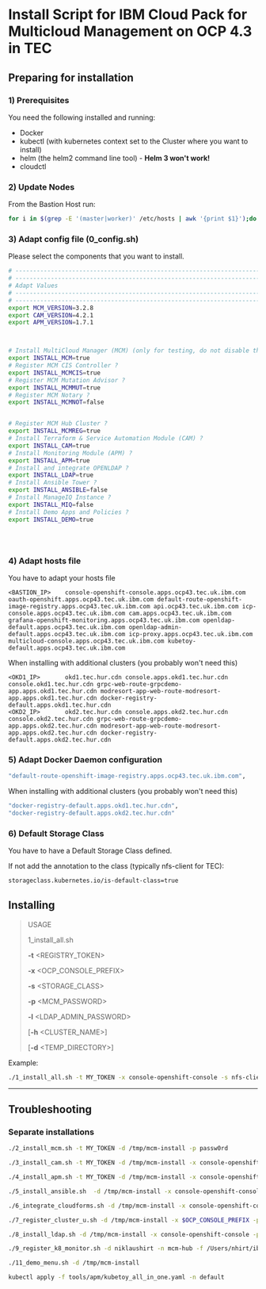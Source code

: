 
# Install Script for IBM Cloud Pack for Multicloud Management on OCP 4.3 in TEC




## Preparing for installation

### 1) Prerequisites

You need the following installed and running:

* Docker
* kubectl (with kubernetes context set to the Cluster where you want to install)
* helm (the helm2 command line tool)  - **Helm 3 won't work!**
* cloudctl


### 2) Update Nodes

From the Bastion Host run:

```bash
for i in $(grep -E '(master|worker)' /etc/hosts | awk '{print $1}');do     ssh core@$i 'hostname;sudo sysctl -w vm.max_map_count=262144'; done
```

### 3) Adapt config file  (0_config.sh)

Please select the components that you want to install.

```bash
# ---------------------------------------------------------------------------------------------------------------------------------------------------"
# ---------------------------------------------------------------------------------------------------------------------------------------------------"
# Adapt Values
# ---------------------------------------------------------------------------------------------------------------------------------------------------"
# ---------------------------------------------------------------------------------------------------------------------------------------------------"
export MCM_VERSION=3.2.8
export CAM_VERSION=4.2.1
export APM_VERSION=1.7.1



# Install MultiCloud Manager (MCM) (only for testing, do not disable this as the other components depend on this)?
export INSTALL_MCM=true
# Register MCM CIS Controller ?
export INSTALL_MCMCIS=true
# Register MCM Mutation Advisor ?
export INSTALL_MCMMUT=true
# Register MCM Notary ?
export INSTALL_MCMNOT=false


# Register MCM Hub Cluster ?
export INSTALL_MCMREG=true
# Install Terraform & Service Automation Module (CAM) ?
export INSTALL_CAM=true
# Install Monitoring Module (APM) ?
export INSTALL_APM=true
# Install and integrate OPENLDAP ?
export INSTALL_LDAP=true
# Install Ansible Tower ?
export INSTALL_ANSIBLE=false
# Install ManageIQ Instance ?
export INSTALL_MIQ=false
# Install Demo Apps and Policies ?
export INSTALL_DEMO=true





```


### 4) Adapt hosts file

You have to adapt your hosts file

```
<BASTION_IP> 	console-openshift-console.apps.ocp43.tec.uk.ibm.com oauth-openshift.apps.ocp43.tec.uk.ibm.com default-route-openshift-image-registry.apps.ocp43.tec.uk.ibm.com api.ocp43.tec.uk.ibm.com icp-console.apps.ocp43.tec.uk.ibm.com cam.apps.ocp43.tec.uk.ibm.com grafana-openshift-monitoring.apps.ocp43.tec.uk.ibm.com openldap-default.apps.ocp43.tec.uk.ibm.com openldap-admin-default.apps.ocp43.tec.uk.ibm.com icp-proxy.apps.ocp43.tec.uk.ibm.com multicloud-console.apps.ocp43.tec.uk.ibm.com kubetoy-default.apps.ocp43.tec.uk.ibm.com
```

When installing with additional clusters (you probably won't need this) 

```
<OKD1_IP>	    okd1.tec.hur.cdn console.apps.okd1.tec.hur.cdn console.okd1.tec.hur.cdn grpc-web-route-grpcdemo-app.apps.okd1.tec.hur.cdn modresort-app-web-route-modresort-app.apps.okd1.tec.hur.cdn docker-registry-default.apps.okd1.tec.hur.cdn
<OKD2_IP>   	okd2.tec.hur.cdn console.apps.okd2.tec.hur.cdn console.okd2.tec.hur.cdn grpc-web-route-grpcdemo-app.apps.okd2.tec.hur.cdn modresort-app-web-route-modresort-app.apps.okd2.tec.hur.cdn docker-registry-default.apps.okd2.tec.hur.cdn
```





### 5) Adapt Docker Daemon configuration

```bash
"default-route-openshift-image-registry.apps.ocp43.tec.uk.ibm.com",
```

When installing with additional clusters (you probably won't need this) 

```bash
"docker-registry-default.apps.okd1.tec.hur.cdn",
"docker-registry-default.apps.okd2.tec.hur.cdn"
```


### 6) Default Storage Class

You have to have a Default Storage Class defined.

If not add the annotation to the class (typically nfs-client for TEC): 
```bash
storageclass.kubernetes.io/is-default-class=true
```



## Installing


> USAGE 
> 
> 1\_install\_all.sh 
> 
> **-t** \<REGISTRY\_TOKEN\> 
> 
> **-x** \<OCP\_CONSOLE\_PREFIX\> 
> 
> **-s** \<STORAGE\_CLASS\> 
> 
> **-p** \<MCM\_PASSWORD\> 
> 
> **-l** \<LDAP\_ADMIN\_PASSWORD\> 
> 
> [**-h** \<CLUSTER\_NAME\>] 
> 
> [**-d** \<TEMP\_DIRECTORY\>]


Example:

```bash
./1_install_all.sh -t MY_TOKEN -x console-openshift-console -s nfs-client -p passw0rd -l passw0rd -d /tmp/mcm-install

```


___


## Troubleshooting

### Separate installations

```bash
./2_install_mcm.sh -t MY_TOKEN -d /tmp/mcm-install -p passw0rd

./3_install_cam.sh -t MY_TOKEN -d /tmp/mcm-install -x console-openshift-console -p passw0rd

./4_install_apm.sh -t MY_TOKEN -d /tmp/mcm-install -x console-openshift-console -p passw0rd

./5_install_ansible.sh  -d /tmp/mcm-install -x console-openshift-console -p passw0rd

./6_integrate_cloudforms.sh -d /tmp/mcm-install -x console-openshift-console -p passw0rd -i <CF_IP>

./7_register_cluster_u.sh -d /tmp/mcm-install -x $OCP_CONSOLE_PREFIX -p $MCM_PWD  -n mcm-hub -h "https://icp-console.<CLUSTER_NAME>"

./8_install_ldap.sh -d /tmp/mcm-install -x console-openshift-console -p passw0rd

./9_register_k8_monitor.sh -d niklaushirt -n mcm-hub -f /Users/nhirt/ibm-cloud-apm-dc-configpack_CP4MCM002.tar

./11_demo_menu.sh -d /tmp/mcm-install

kubectl apply -f tools/apm/kubetoy_all_in_one.yaml -n default

```